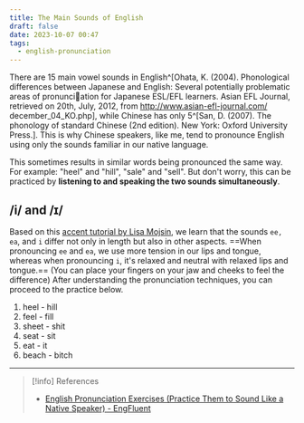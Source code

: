 ```yaml
---
title: The Main Sounds of English
draft: false
date: 2023-10-07 00:47
tags:
  - english-pronunciation
---
```


There are 15 main vowel sounds in English^[Ohata, K. (2004). Phonological differences between Japanese and English: Several potentially problematic areas of pronunciation for Japanese ESL/EFL learners. Asian EFL Journal, retrieved on 20th, July, 2012, from http://www.asian-efl-journal.com/ december_04_KO.php], while Chinese has only 5^[San, D. (2007). The phonology of standard Chinese (2nd edition). New York: Oxford University Press.]. This is why Chinese speakers, like me, tend to pronounce English using only the sounds familiar in our native language.

This sometimes results in similar words being pronounced the same way. For example: "heel" and "hill", "sale" and "sell". But don't worry, this can be practiced by **listening to and speaking the two sounds simultaneously**.

## /i/ and /ɪ/
Based on this [accent tutorial by Lisa Mojsin](https://www.youtube.com/watch?v=3dasuQ9u8i0), we learn that the sounds `ee, ea`, and `i` differ not only in length but also in other aspects. ==When pronouncing `ee` and `ea`, we use more tension in our lips and tongue, whereas when pronouncing `i`, it's relaxed and neutral with relaxed lips and tongue.== (You can place your fingers on your jaw and cheeks to feel the difference) After understanding the pronunciation techniques, you can proceed to the practice below.
1. heel - hill
2. feel - fill
6. sheet - shit
3. seat - sit
4. eat - it
5. beach - bitch

---




> [!info] References
> - [English Pronunciation Exercises (Practice Them to Sound Like a Native Speaker) - EngFluent](https://engfluent.com/english-pronunciation-exercises)
